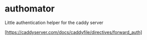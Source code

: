 # authomator
 
Little authentication helper for the caddy server

[https://caddyserver.com/docs/caddyfile/directives/forward_auth]
